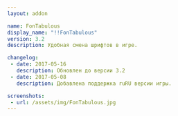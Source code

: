 ```yaml
---
layout: addon

name: FonTabulous
display_name: "!!FonTabulous"
version: 3.2
description: Удобная смена шрифтов в игре.

changelog:
 - date: 2017-05-16
   description: Обновлен до версии 3.2
 - date: 2017-05-08
   description: Добавлена поддержка ruRU версии игры.

screenshots:
 - url: /assets/img/FonTabulous.jpg
---
```

